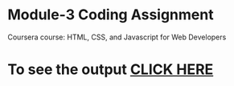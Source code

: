 

# Module-3 Coding Assignment

Coursera course: HTML, CSS, and Javascript for Web Developers

# To see the output [CLICK HERE](i-mthakur.github.io/module-3/index.html)


